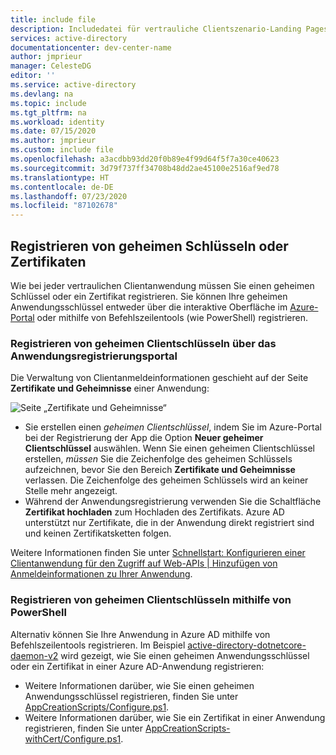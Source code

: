 ```yaml
---
title: include file
description: Includedatei für vertrauliche Clientszenario-Landing Pages (Daemon, Web-App, Web-API)
services: active-directory
documentationcenter: dev-center-name
author: jmprieur
manager: CelesteDG
editor: ''
ms.service: active-directory
ms.devlang: na
ms.topic: include
ms.tgt_pltfrm: na
ms.workload: identity
ms.date: 07/15/2020
ms.author: jmprieur
ms.custom: include file
ms.openlocfilehash: a3acdbb93dd20f0b89e4f99d64f5f7a30ce40623
ms.sourcegitcommit: 3d79f737ff34708b48dd2ae45100e2516af9ed78
ms.translationtype: HT
ms.contentlocale: de-DE
ms.lasthandoff: 07/23/2020
ms.locfileid: "87102678"
---
```

## <a name="register-secrets-or-certificates"></a>Registrieren von geheimen Schlüsseln oder Zertifikaten

Wie bei jeder vertraulichen Clientanwendung müssen Sie einen geheimen Schlüssel oder ein Zertifikat registrieren. Sie können Ihre geheimen Anwendungsschlüssel entweder über die interaktive Oberfläche im [Azure-Portal](https://portal.azure.com/#blade/Microsoft_AAD_IAM/ActiveDirectoryMenuBlade/RegisteredAppsPreview) oder mithilfe von Befehlszeilentools (wie PowerShell) registrieren.

### <a name="register-client-secrets-by-using-the-application-registration-portal"></a>Registrieren von geheimen Clientschlüsseln über das Anwendungsregistrierungsportal

Die Verwaltung von Clientanmeldeinformationen geschieht auf der Seite **Zertifikate und Geheimnisse** einer Anwendung:

![Seite „Zertifikate und Geheimnisse“](../articles/active-directory/develop/media/quickstart-update-azure-ad-app-preview/credentials-certificates-secrets.png)

- Sie erstellen einen *geheimen Clientschlüssel*, indem Sie im Azure-Portal bei der Registrierung der App die Option **Neuer geheimer Clientschlüssel** auswählen. Wenn Sie einen geheimen Clientschlüssel erstellen, _müssen_ Sie die Zeichenfolge des geheimen Schlüssels aufzeichnen, bevor Sie den Bereich **Zertifikate und Geheimnisse** verlassen. Die Zeichenfolge des geheimen Schlüssels wird an keiner Stelle mehr angezeigt.
- Während der Anwendungsregistrierung verwenden Sie die Schaltfläche **Zertifikat hochladen** zum Hochladen des Zertifikats. Azure AD unterstützt nur Zertifikate, die in der Anwendung direkt registriert sind und keinen Zertifikatsketten folgen.

Weitere Informationen finden Sie unter [Schnellstart: Konfigurieren einer Clientanwendung für den Zugriff auf Web-APIs | Hinzufügen von Anmeldeinformationen zu Ihrer Anwendung](../articles/active-directory/develop/quickstart-configure-app-access-web-apis.md#add-credentials-to-your-web-application).

### <a name="register-client-secrets-by-using-powershell"></a>Registrieren von geheimen Clientschlüsseln mithilfe von PowerShell

Alternativ können Sie Ihre Anwendung in Azure AD mithilfe von Befehlszeilentools registrieren. Im Beispiel [active-directory-dotnetcore-daemon-v2](https://github.com/Azure-Samples/active-directory-dotnetcore-daemon-v2) wird gezeigt, wie Sie einen geheimen Anwendungsschlüssel oder ein Zertifikat in einer Azure AD-Anwendung registrieren:

- Weitere Informationen darüber, wie Sie einen geheimen Anwendungsschlüssel registrieren, finden Sie unter [AppCreationScripts/Configure.ps1](https://github.com/Azure-Samples/active-directory-dotnetcore-daemon-v2/blob/5199032b352a912e7cc0fce143f81664ba1a8c26/AppCreationScripts/Configure.ps1#L190).
- Weitere Informationen darüber, wie Sie ein Zertifikat in einer Anwendung registrieren, finden Sie unter [AppCreationScripts-withCert/Configure.ps1](https://github.com/Azure-Samples/active-directory-dotnetcore-daemon-v2/blob/5199032b352a912e7cc0fce143f81664ba1a8c26/AppCreationScripts-withCert/Configure.ps1#L162-L178).
